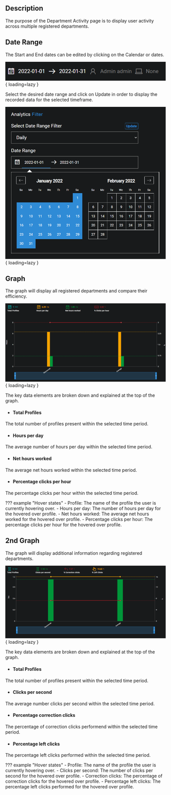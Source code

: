 ## Description
The purpose of the Department Activity page is to display user activity across multiple registered departments.

## Date Range
The Start and End dates can be edited by clicking on the Calendar or dates.

![!Date Range](../../screenshots/analytics/overview/dateRange.png){ loading=lazy  }

Select the desired date range and click on Update in order to display the recorded data for the selected timeframe.

![!Date Range Selected](../../screenshots/analytics/overview/dateRangeSelect.png){ loading=lazy  }

## Graph
The graph will display all registered departments and compare their efficiency.

![!Graph](../../screenshots/analytics/departmentActivity/graph.png){ loading=lazy  }

The key data elements are broken down and explained at the top of the graph.

- #### Total Profiles
The total number of profiles present within the selected time period.

- #### Hours per day
The average number of hours per day within the selected time period.

- #### Net hours worked
The average net hours worked within the selected time period.

- #### Percentage clicks per hour
The percentage clicks per hour within the selected time period.

??? example "Hover states"
    - Profile: The name of the profile the user is currently hovering over.
    - Hours per day: The number of hours per day for the hovered over profile.
    - Net hours worked: The average net hours worked for the hovered over profile.
    - Percentage clicks per hour: The percentage clicks per hour for the hovered over profile.

## 2nd Graph
The graph will display additional information regarding registered departments.

![!Graph](../../screenshots/analytics/departmentActivity/graph2.png){ loading=lazy  }

The key data elements are broken down and explained at the top of the graph.

- #### Total Profiles
The total number of profiles present within the selected time period.

- #### Clicks per second
The average number clicks per second within the selected time period.

- #### Percentage correction clicks
The percentage of correction clicks performend within the selected time period.

- #### Percentage left clicks
The percentage left clicks performed within the selected time period.

??? example "Hover states"
    - Profile: The name of the profile the user is currently hovering over.
    - Clicks per second: The number of clicks per second for the hovered over profile.
    - Correction clicks: The percentage of correction clicks for the hovered over profile.
    - Percentage left clicks: The percentage left clicks performed for the hovered over profile.